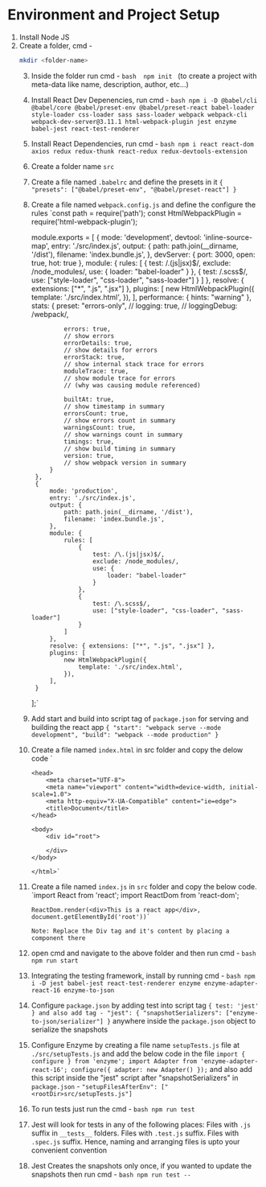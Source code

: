 # Environment and Project Setup

1. Install Node JS
2. Create a folder, cmd - 
	```bash 
	mkdir <folder-name> 
	```
	3. Inside the folder run cmd - ```bash 
	npm init ``` (to create a project with meta-data like name, description, author, etc...)
	4. Install React Dev Depenencies, run cmd - ```bash npm i -D @babel/cli @babel/core @babel/preset-env @babel/preset-react babel-loader
	style-loader css-loader sass sass-loader webpack webpack-cli webpack-dev-server@3.11.1 html-webpack-plugin jest enzyme babel-jest react-test-renderer ```
	5. Install React Dependencies, run cmd - ```bash npm i react react-dom axios redux redux-thunk react-redux redux-devtools-extension ```
	6. Create a folder name `src`
	7. Create a file named `.babelrc` and define the presets in it
		`{
    		"presets": ["@babel/preset-env", "@babel/preset-react"]
		}`
	8. Create a file named `webpack.config.js` and define the configure the rules
		`const path = require('path');
		const HtmlWebpackPlugin = require('html-webpack-plugin');
		
		module.exports = [
			{
				mode: 'development',
				devtool: 'inline-source-map',
				entry: './src/index.js',
				output: {
					path: path.join(__dirname, '/dist'),
					filename: 'index.bundle.js',
				},
				devServer: {
					port: 3000,
					open: true,
					hot: true
				},
				module: {
					rules: [
						{
							test: /\.(js|jsx)$/,
							exclude: /node_modules/,
							use: {
								loader: "babel-loader"
							}
						},
						{
							test: /\.scss$/,
							use: ["style-loader", "css-loader", "sass-loader"]
						}
					]
				},
				resolve: { extensions: ["*", ".js", ".jsx"] },
				plugins: [
					new HtmlWebpackPlugin({
						template: './src/index.html',
					}),
				],
				performance: {
					hints: "warning"
				},
				stats: {
					preset: "errors-only",
					// logging: true,
					// loggingDebug: /webpack/,

					errors: true,
					// show errors
					errorDetails: true,
					// show details for errors
					errorStack: true,
					// show internal stack trace for errors
					moduleTrace: true,
					// show module trace for errors
					// (why was causing module referenced)

					builtAt: true,
					// show timestamp in summary
					errorsCount: true,
					// show errors count in summary
					warningsCount: true,
					// show warnings count in summary
					timings: true,
					// show build timing in summary
					version: true,
					// show webpack version in summary
				}
			},
			{
				mode: 'production',
				entry: './src/index.js',
				output: {
					path: path.join(__dirname, '/dist'),
					filename: 'index.bundle.js',
				},
				module: {
					rules: [
						{
							test: /\.(js|jsx)$/,
							exclude: /node_modules/,
							use: {
								loader: "babel-loader"
							}
						},
						{
							test: /\.scss$/,
							use: ["style-loader", "css-loader", "sass-loader"]
						}
					]
				},
				resolve: { extensions: ["*", ".js", ".jsx"] },
				plugins: [
					new HtmlWebpackPlugin({
						template: './src/index.html',
					}),
				],
			}
		];`
	9. Add start and build into script tag of `package.json` for serving and building the react app
		    `{
				"start": "webpack serve --mode development",
    			"build": "webpack --mode production"
			}`
	10. Create a file named `index.html` in src folder and copy the delow code
			`<!DOCTYPE html>
			<html lang="en">

			<head>
				<meta charset="UTF-8">
				<meta name="viewport" content="width=device-width, initial-scale=1.0">
				<meta http-equiv="X-UA-Compatible" content="ie=edge">
				<title>Document</title>
			</head>

			<body>
				<div id="root">

				</div>
			</body>

			</html>`
	11. Create a file named `index.js` in `src` folder and copy the below code.
			`import React from 'react';
			import ReactDom from 'react-dom';

			ReactDom.render(<div>This is a react app</div>, document.getElementById('root'))`
			
			Note: Replace the Div tag and it's content by placing a component there
	12. open cmd and navigate to the above folder and then run cmd - ```bash npm run start ```
	13. Integrating the testing framework, install by running cmd - ```bash npm i -D jest babel-jest react-test-renderer enzyme enzyme-adapter-react-16 enzyme-to-json ```
	14. Configure `package.json` by adding test into script tag
	 	`{
			test: 'jest'
		}
		and also add tag -
		"jest": {
  			"snapshotSerializers": ["enzyme-to-json/serializer"]
		}`
		anywhere inside the `package.json` object to serialize the snapshots
	15. Configure Enzyme by creating a file name `setupTests.js` file at `./src/setupTests.js` and add the below code in the file
			`import { configure } from 'enzyme';
			import Adapter from 'enzyme-adapter-react-16';
			configure({ adapter: new Adapter() });`
		and also add this script inside the "jest" script after "snapshotSerializers" in `package.json` - `"setupFilesAfterEnv": ["<rootDir>src/setupTests.js"]`
	16. To run tests just run the cmd - ```bash npm run test ```
	17. Jest will look for tests in any of the following places:
			Files with `.js` suffix in `__tests__` folders.
			Files with `.test.js` suffix.
			Files with `.spec.js` suffix.
		Hence, naming and arranging files is upto your convenient convention
	18. Jest Creates the snapshots only once, if you wanted to update the snapshots then run cmd - ```bash npm run test -- ```
